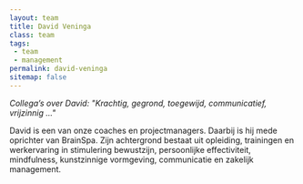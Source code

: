 ```yaml
---
layout: team
title: David Veninga
class: team
tags:
 - team
 - management
permalink: david-veninga
sitemap: false
---
```

*Collega’s over David: "Krachtig, gegrond, toegewijd, communicatief, vrijzinnig ..."*

David is een van onze coaches en projectmanagers. Daarbij is hij mede oprichter van BrainSpa. Zijn achtergrond bestaat uit opleiding, trainingen en werkervaring in stimulering bewustzijn, persoonlijke effectiviteit, mindfulness, kunstzinnige vormgeving, communicatie en zakelijk management.